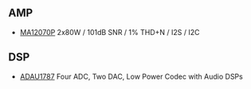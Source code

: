 ## AMP
- [MA12070P](https://www.infineon.com/cms/en/product/power/class-d-audio-amplifier-ic/integrated-class-d-audio-amplifier-ics/ma12070p/) 2x80W / 101dB SNR / 1% THD+N / I2S / I2C

## DSP
- [ADAU1787]() Four ADC, Two DAC, Low Power Codec with Audio DSPs


